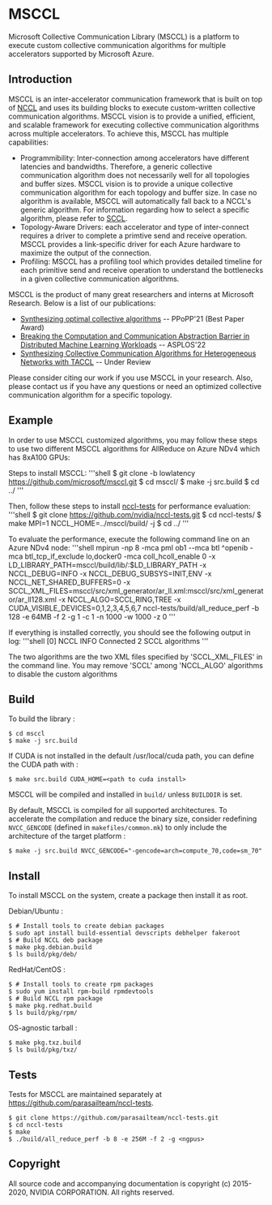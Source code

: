 # MSCCL

Microsoft Collective Communication Library (MSCCL) is a platform to execute custom collective communication algorithms for multiple accelerators supported by Microsoft Azure.

## Introduction

MSCCL is an inter-accelerator communication framework that is built on top of [NCCL](https://github.com/nvidia/nccl) and uses its building blocks to execute custom-written collective communication algorithms. MSCCL vision is to provide a unified, efficient, and scalable framework for executing collective communication algorithms across multiple accelerators. To achieve this, MSCCL has multiple capabilities:

- Programmibility: Inter-connection among accelerators have different latencies and bandwidths. Therefore, a generic collective communication algorithm does not necessarily well for all topologies and buffer sizes. MSCCL vision is to provide a unique collective communication algorithm for each topology and buffer size. In case no algorithm is available, MSCCL will automatically fall back to a NCCL's generic algorithm. For information regarding how to select a specific algorithm, please refer to [SCCL](https://github.com/microsoft/sccl).
- Topology-Aware Drivers: each accelerator and type of inter-connect requires a driver to complete a primtive send and receive operation. MSCCL provides a link-specific driver for each Azure hardware to maximize the output of the connection.
- Profiling: MSCCL has a profiling tool which provides detailed timeline for each primitive send and receive operation to understand the bottlenecks in a given collective communication algorithms.

MSCCL is the product of many great researchers and interns at Microsoft Research. Below is a list of our publications:

- [Synthesizing optimal collective algorithms](https://dl.acm.org/doi/10.1145/3437801.3441620) -- PPoPP'21 (Best Paper Award)
- [Breaking the Computation and Communication Abstraction Barrier in Distributed Machine Learning Workloads](https://arxiv.org/abs/2105.05720) -- ASPLOS'22
- [Synthesizing Collective Communication Algorithms for Heterogeneous Networks with TACCL](https://arxiv.org/abs/2111.04867) -- Under Review

Please consider citing our work if you use MSCCL in your research. Also, please contact us if you have any questions or need an optimized collective communication algorithm for a specific topology.

## Example

In order to use MSCCL customized algorithms, you may follow these steps to use two different MSCCL algorithms for AllReduce on Azure NDv4 which has 8xA100 GPUs:

Steps to install MSCCL:
'''shell
$ git clone -b lowlatency https://github.com/microsoft/msccl.git
$ cd msccl/
$ make -j src.build
$ cd ../
'''

Then, follow these steps to install [nccl-tests](https://github.com/nvidia/nccl-tests) for performance evaluation:
'''shell
$ git clone https://github.com/nvidia/nccl-tests.git
$ cd nccl-tests/
$ make MPI=1 NCCL_HOME=../msccl/build/ -j 
$ cd ../
'''

To evaluate the performance, execute the following command line on an Azure NDv4 node:
'''shell
mpirun -np 8 -mca pml ob1 --mca btl ^openib -mca btl_tcp_if_exclude lo,docker0 -mca  coll_hcoll_enable 0  -x LD_LIBRARY_PATH=msccl/build/lib/:$LD_LIBRARY_PATH -x NCCL_DEBUG=INFO -x NCCL_DEBUG_SUBSYS=INIT,ENV -x NCCL_NET_SHARED_BUFFERS=0 -x SCCL_XML_FILES=msccl/src/xml_generator/ar_ll.xml:msccl/src/xml_generator/ar_ll128.xml -x NCCL_ALGO=SCCL,RING,TREE -x CUDA_VISIBLE_DEVICES=0,1,2,3,4,5,6,7  nccl-tests/build/all_reduce_perf -b 128 -e 64MB -f 2 -g 1 -c 1 -n 1000 -w 1000 -z 0
'''

If everything is installed correctly, you should see the following output in log:
'''shell
[0] NCCL INFO Connected 2 SCCL algorithms
'''

The two algorithms are the two XML files specified by 'SCCL_XML_FILES' in the command line. You may remove 'SCCL' among 'NCCL_ALGO' algorithms to disable the custom algorithms

## Build

To build the library :

```shell
$ cd msccl
$ make -j src.build
```

If CUDA is not installed in the default /usr/local/cuda path, you can define the CUDA path with :

```shell
$ make src.build CUDA_HOME=<path to cuda install>
```

MSCCL will be compiled and installed in `build/` unless `BUILDDIR` is set.

By default, MSCCL is compiled for all supported architectures. To accelerate the compilation and reduce the binary size, consider redefining `NVCC_GENCODE` (defined in `makefiles/common.mk`) to only include the architecture of the target platform :
```shell
$ make -j src.build NVCC_GENCODE="-gencode=arch=compute_70,code=sm_70"
```

## Install

To install MSCCL on the system, create a package then install it as root.

Debian/Ubuntu :
```shell
$ # Install tools to create debian packages
$ sudo apt install build-essential devscripts debhelper fakeroot
$ # Build NCCL deb package
$ make pkg.debian.build
$ ls build/pkg/deb/
```

RedHat/CentOS :
```shell
$ # Install tools to create rpm packages
$ sudo yum install rpm-build rpmdevtools
$ # Build NCCL rpm package
$ make pkg.redhat.build
$ ls build/pkg/rpm/
```

OS-agnostic tarball :
```shell
$ make pkg.txz.build
$ ls build/pkg/txz/
```

## Tests

Tests for MSCCL are maintained separately at https://github.com/parasailteam/nccl-tests.

```shell
$ git clone https://github.com/parasailteam/nccl-tests.git
$ cd nccl-tests
$ make
$ ./build/all_reduce_perf -b 8 -e 256M -f 2 -g <ngpus>
```

## Copyright

All source code and accompanying documentation is copyright (c) 2015-2020, NVIDIA CORPORATION. All rights reserved.
